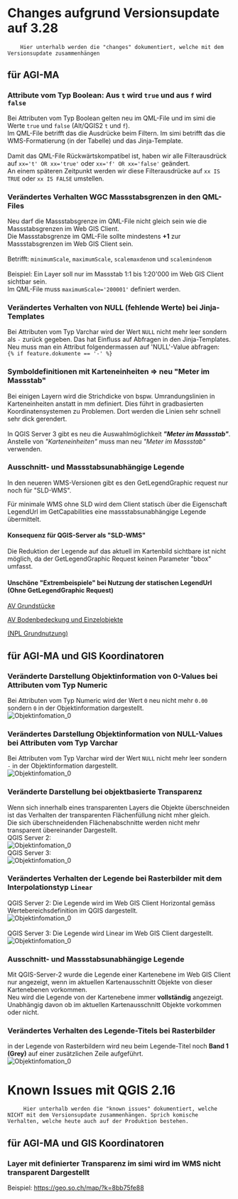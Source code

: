 # Changes aufgrund Versionsupdate auf 3.28

        Hier unterhalb werden die "changes" dokumentiert, welche mit dem Versionsupdate zusammenhängen

## für AGI-MA        
### Attribute vom Typ Boolean: Aus `t` wird `true` und aus `f` wird `false`
Bei Attributen vom Typ Boolean gelten neu im QML-File und im simi die Werte `true` und `false` (Alt/QGIS2 `t` und `f`). <br> 
Im QML-File betrifft das die Ausdrücke beim Filtern. Im simi betrifft das die WMS-Formatierung (in der Tabelle) und das Jinja-Template.
<br><br>
Damit das QML-File Rückwärtskompatibel ist, haben wir alle Filterausdrück auf `xx='t' OR xx='true'` oder `xx='f' OR xx='false'` geändert.<br>
An einem späteren Zeitpunkt werden wir diese Filterausdrücke auf `xx IS TRUE` oder `xx IS FALSE` umstellen.

### Verändertes Verhalten WGC Massstabsgrenzen in den QML-Files
Neu darf die Massstabsgrenze im QML-File nicht gleich sein wie die Massstabsgrenzen im Web GIS Client.<br>
Die Massstabsgrenze im QML-File sollte mindestens **+1** zur Massstabsgrenzen im Web GIS Client sein.
<br><br>
Betrifft: `minimumScale`, `maximumScale`, `scalemaxdenom` und `scalemindenom`
<br><br>
Beispiel: Ein Layer soll nur im Massstab 1:1 bis 1:20'000 im Web GIS Client sichtbar sein.<br>
Im QML-File muss `maximumScale='200001'` definiert werden.

### Verändertes Verhalten von NULL (fehlende Werte) bei Jinja-Templates
Bei Attributen vom Typ Varchar wird der Wert `NULL` nicht mehr leer sondern als `-` zurück gegeben. Das hat Einfluss auf Abfragen in den Jinja-Templates.<br>
Neu muss man ein Attribut folgendermassen auf 'NULL'-Value abfragen:<br>
`{% if feature.dokumente == '-' %}`

### Symboldefinitionen mit Karteneinheiten => neu "Meter im Massstab"
Bei einigen Layern wird die Strichdicke von bspw. Umrandungslinien in Karteneinheiten anstatt in mm definiert. Dies führt in gradbasierten Koordinatensystemen zu Problemen. 
Dort werden die Linien sehr schnell sehr dick gerendert.
<br><br>
In QGIS Server 3 gibt es neu die Auswahlmöglichkeit ***"Meter im Massstab"***. Anstelle von *"Karteneinheiten"* muss man neu *"Meter im Massstab"* verwenden.

### Ausschnitt- und Massstabsunabhängige Legende

In den neueren WMS-Versionen gibt es den GetLegendGraphic request nur noch für "SLD-WMS". 

Für minimale WMS ohne SLD wird dem Client statisch über die Eigenschaft LegendUrl im GetCapabilities eine massstabsunabhängige Legende übermittelt.

#### Konsequenz für QGIS-Server als "SLD-WMS"

Die Reduktion der Legende auf das aktuell im Kartenbild sichtbare ist nicht möglich, da der GetLegendGraphic Request keinen Parameter "bbox" umfasst.

#### Unschöne "Extrembeispiele" bei Nutzung der statischen LegendUrl (Ohne GetLegendGraphic Request)

[AV Grundstücke](https://geo-t.so.ch/api/v1/legend/somap?SERVICE=WMS&VERSION=1.3.0&REQUEST=GetLegendGraphic&LAYER=ch.so.agi.av.grundstuecke&FORMAT=image%2Fpng&STYLE=default&SLD_VERSION=1.1.0)

[AV Bodenbedeckung und Einzelobjekte](https://geo-t.so.ch/api/v1/legend/somap?SERVICE=WMS&VERSION=1.3.0&REQUEST=GetLegendGraphic&LAYER=ch.so.agi.av.bodenbedeckung_einzelobjekte&FORMAT=image%2Fpng&STYLE=default&SLD_VERSION=1.1.0)

[(NPL Grundnutzung)](https://geo-t.so.ch/api/v1/legend/somap?SERVICE=WMS&VERSION=1.3.0&REQUEST=GetLegendGraphic&LAYER=ch.so.arp.nutzungsplanung.grundnutzung&FORMAT=image%2Fpng&STYLE=default&SLD_VERSION=1.1.0)

## für AGI-MA und GIS Koordinatoren      
### Veränderte Darstellung Objektinformation von 0-Values bei Attributen vom Typ Numeric
Bei Attributen vom Typ Numeric wird der Wert `0` neu nicht mehr `0.00` sondern `0` in der Objektinformation dargestellt.<br>
![Objektinfomation_0](./pictures/Objektinfo_numeric.PNG)

### Verändertes Darstellung Objektinformation von NULL-Values bei Attributen vom Typ Varchar
Bei Attributen vom Typ Varchar wird der Wert `NULL` nicht mehr leer sondern `-` in der Objektinformation dargestellt.<br>
![Objektinfomation_0](./pictures/Objektinfo_NULL.PNG)

### Veränderte Darstellung bei objektbasierte Transparenz
Wenn sich innerhalb eines transparenten Layers die Objekte überschneiden ist das Verhalten der transparenten Flächenfüllung nicht mher gleich.<br>
Die sich überschneidenden Flächenabschnitte werden nicht mehr transparent übereinander Dargestellt.<br>
QGIS Server 2: <br>
![Objektinfomation_0](./pictures/Transparenz_obj1.PNG)
<br>
QGIS Server 3: <br>
![Objektinfomation_0](./pictures/Transparenz_obj2.PNG)

### Verändertes Verhalten der Legende bei Rasterbilder mit dem Interpolationstyp `Linear`
QGIS Server 2: Die Legende wird im Web GIS Client Horizontal gemäss Wertebereichsdefinition im QGIS dargestellt. <br>
![Objektinfomation_0](./pictures/Legende_Raster_Linear_alt.PNG)
<br><br>
QGIS Server 3: Die Legende wird Linear im Web GIS Client dargestellt.<br>
![Objektinfomation_0](./pictures/Legende_Raster_Linear_neu.PNG)

### Ausschnitt- und Massstabsunabhängige Legende
Mit QGIS-Server-2 wurde die Legende einer Kartenebene im Web GIS Client nur angezeigt, wenn im aktuellen Kartenausschnitt Objekte von dieser Kartenebenen vorkommen.<br>
Neu wird die Legende von der Kartenebene immer **vollständig** angezeigt. Unabhängig davon ob im aktuellen Kartenausschnitt Objekte vorkommen oder nicht.

### Verändertes Verhalten des Legende-Titels bei Rasterbilder
in der Legende von Rasterbildern wird neu beim Legende-Titel noch **Band 1 (Grey)** auf einer zusätzlichen Zeile aufgeführt.<br>
![Objektinfomation_0](./pictures/Legende_Band2.PNG)


# Known Issues mit QGIS 2.16

         Hier unterhalb werden die "known issues" dokumentiert, welche NICHT mit dem Versionsupdate zusammenhängen. Sprich komische Verhalten, welche heute auch auf der Produktion bestehen. 

## für AGI-MA und GIS Koordinatoren 
### Layer mit definierter Transparenz im simi wird im WMS nicht transparent Dargestellt

Beispiel: https://geo.so.ch/map/?k=8bb75fe88         

